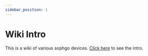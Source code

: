```yaml
---
sidebar_position: 1
---
```


# Wiki Intro

This is a wiki of various sophgo devices. [Click here](./docs/intro) to see the intro.
